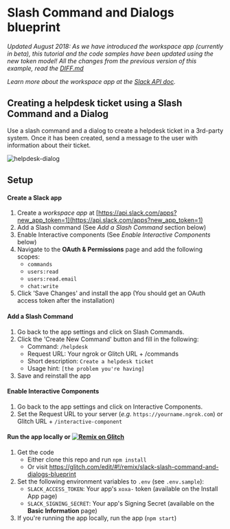 # Slash Command and Dialogs blueprint

*Updated August 2018: As we have introduced the workspace app (currently in beta), this tutorial and the code samples have been updated using the new token model! All the changes from the previous version of this example, read the [DIFF.md](DIFF.md)*

*Learn more about the workspace app at the [Slack API doc](https://api.slack.com/workspace-apps-preview).*

## Creating a helpdesk ticket using a Slash Command and a Dialog

Use a slash command and a dialog to create a helpdesk ticket in a 3rd-party system. Once it has been created, send a message to the user with information about their ticket.

![helpdesk-dialog](https://user-images.githubusercontent.com/700173/30929774-5fe9f0e2-a374-11e7-958e-0d8c362f89a3.gif)

## Setup

#### Create a Slack app

1. Create a *workspace app* at [https://api.slack.com/apps?new_app_token=1](https://api.slack.com/apps?new_app_token=1)
2. Add a Slash command (See *Add a Slash Command* section below)
3. Enable Interactive components (See *Enable Interactive Components* below)
4. Navigate to the **OAuth & Permissions** page and add the following scopes:
    * `commands`
    * `users:read`
    * `users:read.email`
    * `chat:write`
5. Click 'Save Changes' and install the app (You should get an OAuth access token after the installation)

#### Add a Slash Command
1. Go back to the app settings and click on Slash Commands.
1. Click the 'Create New Command' button and fill in the following:
    * Command: `/helpdesk`
    * Request URL: Your ngrok or Glitch URL + /commands
    * Short description: `Create a helpdesk ticket`
    * Usage hint: `[the problem you're having]`
1. Save and reinstall the app

#### Enable Interactive Components
1. Go back to the app settings and click on Interactive Components.
1. Set the Request URL to your server (*e.g.* `https://yourname.ngrok.com`) or Glitch URL + `/interactive-component`

#### Run the app locally or [![Remix on Glitch](https://cdn.glitch.com/2703baf2-b643-4da7-ab91-7ee2a2d00b5b%2Fremix-button.svg)](https://glitch.com/edit/#!/remix/slack-slash-command-and-dialogs-blueprint)
1. Get the code
    * Either clone this repo and run `npm install`
    * Or visit https://glitch.com/edit/#!/remix/slack-slash-command-and-dialogs-blueprint
2. Set the following environment variables to `.env` (see `.env.sample`):
    * `SLACK_ACCESS_TOKEN`: Your app's `xoxa-` token (available on the Install App page)
    * `SLACK_SIGNING_SECRET`: Your app's Signing Secret (available on the **Basic Information** page)
3. If you're running the app locally, run the app (`npm start`)

